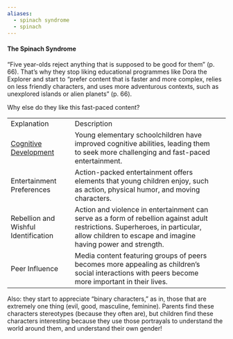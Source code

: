 ```yaml
---
aliases:
  - spinach syndrome
  - spinach
---
```

#### The Spinach Syndrome

“Five year-olds reject anything that is supposed to be good for them” (p. 66). That’s why they stop liking educational programmes like Dora the Explorer and start to “prefer content that is faster and more complex, relies on less friendly characters, and uses more adventurous contexts, such as unexplored islands or alien planets” (p. 66).

Why else do they like this fast-paced content?

|                                      |                                                                                                                                                                                               |                                                                                                                                        |
| ------------------------------------ | --------------------------------------------------------------------------------------------------------------------------------------------------------------------------------------------- | -------------------------------------------------------------------------------------------------------------------------------------- |
| Explanation                          | Description                                                                                                                                                                                   |                                                                                                                                        |
| [ Cognitive Development](Development%20types%20%20%20%20%20%20%20%20%20%20%20%20%20%20%20%20%20%20)                                                                                                                                                                       | Young elementary schoolchildren have improved cognitive abilities, leading them to seek more challenging and fast-paced entertainment. |
| Entertainment Preferences            | Action-packed entertainment offers elements that young children enjoy, such as action, physical humor, and moving characters.                                                                 |                                                                                                                                        |
| Rebellion and Wishful Identification | Action and violence in entertainment can serve as a form of rebellion against adult restrictions. Superheroes, in particular, allow children to escape and imagine having power and strength. |                                                                                                                                        |
| Peer Influence                       | Media content featuring groups of peers becomes more appealing as children’s social interactions with peers become more important in their lives.                                             |                                                                                                                                        |

  

Also: they start to appreciate “binary characters,” as in, those that are extremely one thing (evil, good, masculine, feminine). Parents find these characters stereotypes (because they often are), but children find these characters interesting because they use those portrayals to understand the world around them, and understand their own gender!